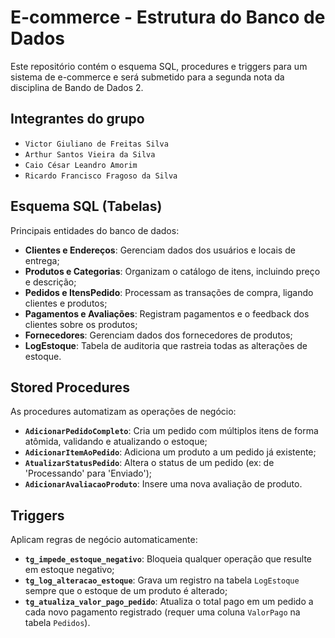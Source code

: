 # E-commerce - Estrutura do Banco de Dados

Este repositório contém o esquema SQL, procedures e triggers para um sistema de e-commerce e será submetido para a segunda nota da disciplina de Bando de Dados 2.

## Integrantes do grupo

* `Victor Giuliano de Freitas Silva`
* `Arthur Santos Vieira da Silva` 
* `Caio César Leandro Amorim`
* `Ricardo Francisco Fragoso da Silva`

## Esquema SQL (Tabelas)

Principais entidades do banco de dados:

* **Clientes e Endereços**: Gerenciam dados dos usuários e locais de entrega;
* **Produtos e Categorias**: Organizam o catálogo de itens, incluindo preço e descrição;
* **Pedidos e ItensPedido**: Processam as transações de compra, ligando clientes e produtos;
* **Pagamentos e Avaliações**: Registram pagamentos e o feedback dos clientes sobre os produtos;
* **Fornecedores**: Gerenciam dados dos fornecedores de produtos;
* **LogEstoque**: Tabela de auditoria que rastreia todas as alterações de estoque.

## Stored Procedures

As procedures automatizam as operações de negócio:

* **`AdicionarPedidoCompleto`**: Cria um pedido com múltiplos itens de forma atômida, validando e atualizando o estoque;
* **`AdicionarItemAoPedido`**: Adiciona um produto a um pedido já existente;
* **`AtualizarStatusPedido`**: Altera o status de um pedido (ex: de 'Processando' para 'Enviado');
* **`AdicionarAvaliacaoProduto`**: Insere uma nova avaliação de produto.


## Triggers

Aplicam regras de negócio automaticamente:

* **`tg_impede_estoque_negativo`**: Bloqueia qualquer operação que resulte em estoque negativo;
* **`tg_log_alteracao_estoque`**: Grava um registro na tabela `LogEstoque` sempre que o estoque de um produto é alterado;
* **`tg_atualiza_valor_pago_pedido`**: Atualiza o total pago em um pedido a cada novo pagamento registrado (requer uma coluna `ValorPago` na tabela `Pedidos`).

